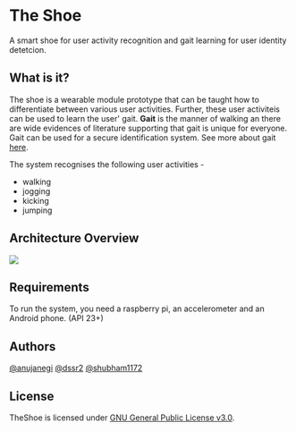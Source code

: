 # The Shoe
A smart shoe for user activity recognition and gait learning for user identity detetcion.

## What is it?
The shoe is a wearable module prototype that can be taught how to differentiate between various user activities. Further, these user activiteis can be used to learn the user' gait.
**Gait** is the manner of walking an there are wide evidences of literature supporting that gait is unique for everyone. Gait can be used for a secure identification system. See more about gait [here](http://users.umiacs.umd.edu/~kale/avbpa.pdf).

The system recognises the following user activities - 
* walking
* jogging
* kicking
* jumping

## Architecture Overview
![](https://i.imgur.com/BWaOAzQ.png)

## Requirements
To run the system, you need a raspberry pi, an accelerometer and an Android phone. (API 23+) <br>

## Authors
[@anujanegi](https://github.com/anujanegi)
[@dssr2](https://github.com/dssr2)
[@shubham1172](https://github.com/shubham1172)

## License
TheShoe is licensed under [GNU General Public License v3.0](https://github.com/anujanegi/TheShoe/blob/master/LICENSE).
